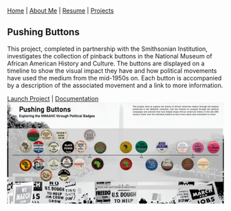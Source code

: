 [Home](https://amina-brown.github.io) | [About Me](https://amina-brown.github.io/about_me.html) | [Resume](https://amina-brown.github.io/Resume_01_2021.pdf) | [Projects](https://amina-brown.github.io/projects.html)

## Pushing Buttons

This project, completed in partnership with the Smithsonian Institution, investigates the collection of pinback buttons in the National Museum of African American History
and Culture. The buttons are displayed on a timeline to show the visual impact they have and how political movements have used the medium from the mid-1950s on. Each button is
accompanied by a description of the associated movement and a link to more information.

[Launch Project](https://amina-brown.github.io/major-studio-1/qualitative-data/) | [Documentation](https://github.com/amina-brown/major-studio-1/tree/master/qualitative-data)
![](pushing_buttons.PNG)
